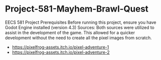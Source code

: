 # Project-581-Mayhem-Brawl-Quest
EECS 581 Project
Prerequisites Before running this project, ensure you have Godot Engine installed  (version 4.3)
Sources:
Both sources were utilized to assist in the development of the game. This allowed for a quicker development without the need to create all the pixel images from scratch.
- https://pixelfrog-assets.itch.io/pixel-adventure-1
- https://pixelfrog-assets.itch.io/pixel-adventure-2

